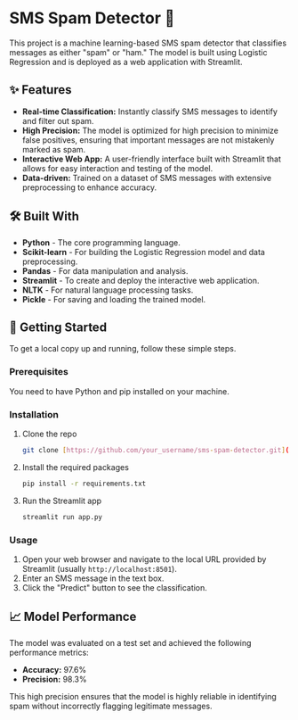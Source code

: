 # SMS Spam Detector 📩

This project is a machine learning-based SMS spam detector that classifies messages as either "spam" or "ham." The model is built using Logistic Regression and is deployed as a web application with Streamlit.

## ✨ Features

* **Real-time Classification:** Instantly classify SMS messages to identify and filter out spam.
* **High Precision:** The model is optimized for high precision to minimize false positives, ensuring that important messages are not mistakenly marked as spam.
* **Interactive Web App:** A user-friendly interface built with Streamlit that allows for easy interaction and testing of the model.
* **Data-driven:** Trained on a dataset of SMS messages with extensive preprocessing to enhance accuracy.

## 🛠️ Built With

* **Python** - The core programming language.
* **Scikit-learn** - For building the Logistic Regression model and data preprocessing.
* **Pandas** - For data manipulation and analysis.
* **Streamlit** - To create and deploy the interactive web application.
* **NLTK** - For natural language processing tasks.
* **Pickle** - For saving and loading the trained model.

## 🚀 Getting Started

To get a local copy up and running, follow these simple steps.

### Prerequisites

You need to have Python and pip installed on your machine.

### Installation

1.  Clone the repo
    ```sh
    git clone [https://github.com/your_username/sms-spam-detector.git](https://github.com/your_username/sms-spam-detector.git)
    ```
2.  Install the required packages
    ```sh
    pip install -r requirements.txt
    ```
3.  Run the Streamlit app
    ```sh
    streamlit run app.py
    ```

### Usage

1.  Open your web browser and navigate to the local URL provided by Streamlit (usually `http://localhost:8501`).
2.  Enter an SMS message in the text box.
3.  Click the "Predict" button to see the classification.

## 📈 Model Performance

The model was evaluated on a test set and achieved the following performance metrics:

* **Accuracy:** 97.6%
* **Precision:** 98.3%

This high precision ensures that the model is highly reliable in identifying spam without incorrectly flagging legitimate messages.
